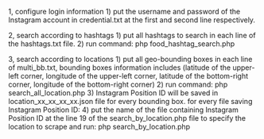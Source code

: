 1, configure login information
	1) put the username and password of the Instagram account in credential.txt at the first and second line respectively.


2, search according to hashtags
	1) put all hashtags to search in each line of the hashtags.txt file.
	2) run command: php food_hashtag_search.php

3, search according to locations
	1) put all geo-bounding boxes in each line of multi_bb.txt, bounding boxes information includes (latitude of the upper-left corner, longitude of the upper-left corner, latitude of the bottom-right corner, longitude of the bottom-right corner)
	2) run command: php search_all_location.php
	3) Instagram Position ID will be saved in location_xx_xx_xx_xx.json file for every bounding box.
	for every file saving Instagram Position ID:
		4) put the name of the file containing Instagram Position ID at the line 19 of the search_by_location.php file to specify the location to scrape and run: php search_by_location.php

